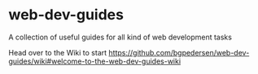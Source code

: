 # web-dev-guides
A collection of useful guides for all kind of web development tasks

Head over to the Wiki to start https://github.com/bgpedersen/web-dev-guides/wiki#welcome-to-the-web-dev-guides-wiki
